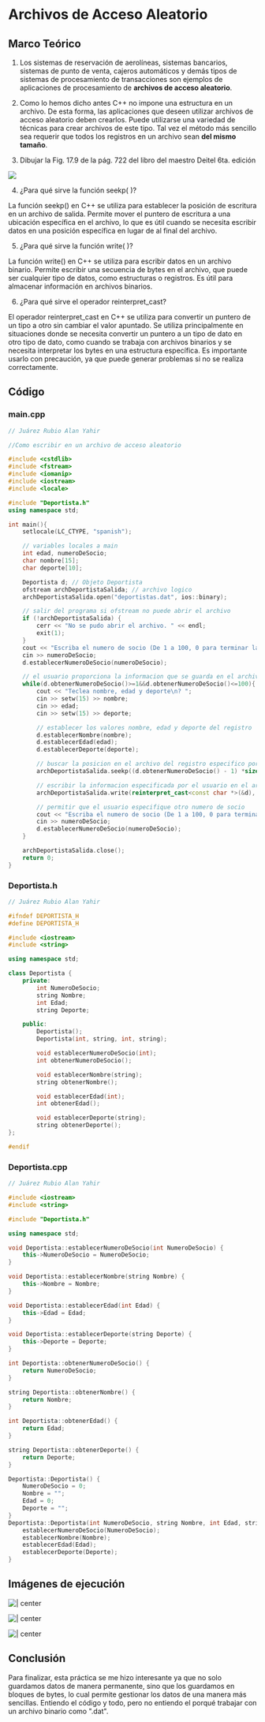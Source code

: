 # Archivos de Acceso Aleatorio

## Marco Teórico

1. Los sistemas de reservación de aerolíneas, sistemas bancarios, sistemas de
   punto de venta, cajeros automáticos y demás tipos de sistemas de
   procesamiento de transacciones son ejemplos de aplicaciones de procesamiento
   de **archivos de acceso aleatorio**.

<a>

2. Como lo hemos dicho antes C++ no impone una estructura en un archivo. De esta
   forma, las aplicaciones que deseen utilizar archivos de acceso aleatorio
   deben crearlos. Puede utilizarse una variedad de técnicas para crear archivos
   de este tipo. Tal vez el método más sencillo sea requerir que todos los
   registros en un archivo sean **del mismo tamaño**.

<a>

3. Dibujar la Fig. 17.9 de la pág. 722 del libro del maestro Deitel 6ta. edición

![](attachments/fig-17.9-pp.722.jpg)

4. ¿Para qué sirve la función seekp( )?

La función seekp() en C++ se utiliza para establecer la posición de escritura en
un archivo de salida. Permite mover el puntero de escritura a una ubicación
específica en el archivo, lo que es útil cuando se necesita escribir datos en
una posición específica en lugar de al final del archivo.

5. ¿Para qué sirve la función write( )?

La función write() en C++ se utiliza para escribir datos en un archivo binario.
Permite escribir una secuencia de bytes en el archivo, que puede ser cualquier
tipo de datos, como estructuras o registros. Es útil para almacenar información
en archivos binarios.

6. ¿Para qué sirve el operador reinterpret_cast?

El operador reinterpret_cast en C++ se utiliza para convertir un puntero de un
tipo a otro sin cambiar el valor apuntado. Se utiliza principalmente en
situaciones donde se necesita convertir un puntero a un tipo de dato en otro
tipo de dato, como cuando se trabaja con archivos binarios y se necesita
interpretar los bytes en una estructura específica. Es importante usarlo con
precaución, ya que puede generar problemas si no se realiza correctamente.

<div style="page-break-after: always;"></div>

## Código

### main.cpp

```cpp
// Juárez Rubio Alan Yahir

//Como escribir en un archivo de acceso aleatorio

#include <cstdlib>
#include <fstream>
#include <iomanip>
#include <iostream>
#include <locale>

#include "Deportista.h"
using namespace std;

int main(){
	setlocale(LC_CTYPE, "spanish");

	// variables locales a main
	int edad, numeroDeSocio;
	char nombre[15];
	char deporte[10];

	Deportista d; // Objeto Deportista
	ofstream archDeportistaSalida; // archivo logico
	archDeportistaSalida.open("deportistas.dat", ios::binary);

	// salir del programa si ofstream no puede abrir el archivo
	if (!archDeportistaSalida) {
		cerr << "No se pudo abrir el archivo. " << endl;
		exit(1);
	}
	cout << "Escriba el numero de socio (De 1 a 100, 0 para terminar la entrada)\n? ";
	cin >> numeroDeSocio;
	d.establecerNumeroDeSocio(numeroDeSocio);

	// el usuario proporciona la informacion que se guarda en el archivo
	while(d.obtenerNumeroDeSocio()>=1&&d.obtenerNumeroDeSocio()<=100){
		cout << "Teclea nombre, edad y deporte\n? ";
		cin >> setw(15) >> nombre;
		cin >> edad;
		cin >> setw(15) >> deporte;

		// establecer los valores nombre, edad y deporte del registro
		d.establecerNombre(nombre);
		d.establecerEdad(edad);
		d.establecerDeporte(deporte);

		// buscar la posicion en el archivo del registro especifico por el usuario
		archDeportistaSalida.seekp((d.obtenerNumeroDeSocio() - 1) *sizeof(Deportista)); // see kp(n,ios::beg)

		// escribir la informacion especificada por el usuario en el archivo
		archDeportistaSalida.write(reinterpret_cast<const char *>(&d), sizeof(Deportista));

		// permitir que el usuario especifique otro numero de socio
		cout << "Escriba el numero de socio (De 1 a 100, 0 para terminar la entrada)\n? ";
		cin >> numeroDeSocio;
		d.establecerNumeroDeSocio(numeroDeSocio);
	}

	archDeportistaSalida.close();
	return 0;
}
```

<div style="page-break-after: always;"></div>

### Deportista.h

```cpp
// Juárez Rubio Alan Yahir

#ifndef DEPORTISTA_H
#define DEPORTISTA_H

#include <iostream>
#include <string>

using namespace std;

class Deportista {
	private:
		int NumeroDeSocio;
		string Nombre;
		int Edad;
		string Deporte;

	public:
		Deportista();
		Deportista(int, string, int, string);

		void establecerNumeroDeSocio(int);
		int obtenerNumeroDeSocio();

		void establecerNombre(string);
		string obtenerNombre();

		void establecerEdad(int);
		int obtenerEdad();

		void establecerDeporte(string);
		string obtenerDeporte();
};

#endif
```

<div style="page-break-after: always;"></div>

### Deportista.cpp

```cpp
// Juárez Rubio Alan Yahir

#include <iostream>
#include <string>

#include "Deportista.h"

using namespace std;

void Deportista::establecerNumeroDeSocio(int NumeroDeSocio) {
    this->NumeroDeSocio = NumeroDeSocio;
}

void Deportista::establecerNombre(string Nombre) {
    this->Nombre = Nombre;
}

void Deportista::establecerEdad(int Edad) {
    this->Edad = Edad;
}

void Deportista::establecerDeporte(string Deporte) {
    this->Deporte = Deporte;
}

int Deportista::obtenerNumeroDeSocio() {
    return NumeroDeSocio;
}

string Deportista::obtenerNombre() {
    return Nombre;
}

int Deportista::obtenerEdad() {
    return Edad;
}

string Deportista::obtenerDeporte() {
    return Deporte;
}

Deportista::Deportista() {
    NumeroDeSocio = 0;
    Nombre = "";
    Edad = 0;
    Deporte = "";
}
Deportista::Deportista(int NumeroDeSocio, string Nombre, int Edad, string Deporte) {
    establecerNumeroDeSocio(NumeroDeSocio);
    establecerNombre(Nombre);
    establecerEdad(Edad);
    establecerDeporte(Deporte);
}
```

<div style="page-break-after: always;"></div>

## Imágenes de ejecución

![ |  center](attachments/output.jpg)

![ | center](attachments/dat-1.jpg)

![ | center](attachments/dat-2.jpg)

<div style="page-break-after: always;"></div>

## Conclusión

Para finalizar, esta práctica se me hizo interesante ya que no solo guardamos
datos de manera permanente, sino que los guardamos en bloques de bytes, lo cual
permite gestionar los datos de una manera más sencillas. Entiendo el código y
todo, pero no entiendo el porqué trabajar con un archivo binario como ".dat".
